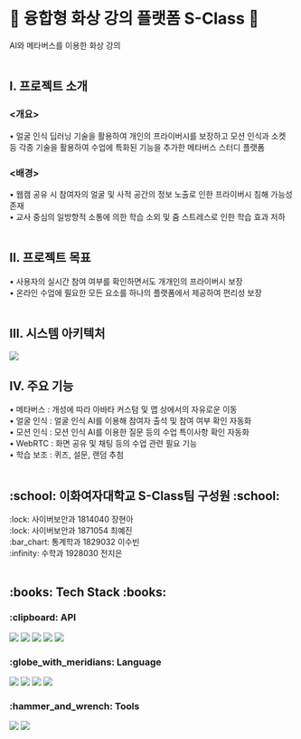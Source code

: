 # :milky_way: 융합형 화상 강의 플랫폼 S-Class :milky_way:
AI와 메타버스를 이용한 화상 강의<br>
 <br>
 

<h2>Ⅰ. 프로젝트 소개 </h2>
<h3> <개요> </h3>
 • 얼굴 인식 딥러닝 기술을 활용하여 개인의 프라이버시를 보장하고 모션 인식과 소켓 등 각종 기술을 활용하여 수업에 특화된 기능을 추가한 메타버스 스터디 플랫폼
<br>

<h3> <배경> </h3>
 • 웹캠 공유 시 참여자의 얼굴 및 사적 공간의 정보 노출로 인한 프라이버시 침해 가능성 존재<br>
 • 교사 중심의 일방향적 소통에 의한 학습 소외 및 줌 스트레스로 인한 학습 효과 저하<br>
<br>


<h2>Ⅱ. 프로젝트 목표 </h2>
 • 사용자의 실시간 참여 여부를 확인하면서도 개개인의 프라이버시 보장<br>
 • 온라인 수업에 필요한 모든 요소를 하나의 플랫폼에서 제공하여 편리성 보장<br>
<br>


<h2> Ⅲ. 시스템 아키텍처 </h2>
<img src="https://user-images.githubusercontent.com/90850532/208233293-fc72a6c6-82f9-4bb4-9b7a-3e15ce99f0cb.png">
<br>


<h2> Ⅳ. 주요 기능 </h2>
 • 메타버스 : 개성에 따라 아바타 커스텀 및 맵 상에서의 자유로운 이동<br>
 • 얼굴 인식 : 얼굴 인식 AI를 이용해 참여자 출석 및 참여 여부 확인 자동화<br>
 • 모션 인식 : 모션 인식 AI를 이용한 질문 등의 수업 특이사항 확인 자동화<br>
 • WebRTC : 화면 공유 및 채팅 등의 수업 관련 필요 기능<br>
 • 학습 보조 : 퀴즈, 설문, 랜덤 추첨<br>
 <br>


<h2> :school: 이화여자대학교 S-Class팀 구성원 :school: </h2>
:lock: 사이버보안과 1814040 장현아<br>
:lock: 사이버보안과 1871054 최예진<br>
:bar_chart: 통계학과 1829032 이수빈<br>
:infinity: 수학과 1928030 전지은<br>
<br>


<h2> :books: Tech Stack :books: </h2>
<h3> :clipboard: API </h3>
<span><img src="https://img.shields.io/badge/Flask-000000?style=flat-square&logo=Flask&logoColor=white"/>
<img src="https://img.shields.io/badge/Agora-099DFD?style=flat-square&logo=Agora&logoColor=white"/>
<img src="https://img.shields.io/badge/OpenCV-5C3EE8?style=flat-square&logo=OpenCV&logoColor=white"/>
<img src="https://img.shields.io/badge/Socket.io-010101?style=flat-square&logo=Socket.io&logoColor=white"/>
<img src="https://img.shields.io/badge/MySQL-4479A1?style=flat-square&logo=MySQL&logoColor=white"/></span>

<h3> :globe_with_meridians: Language </h3>
<span><img src="https://img.shields.io/badge/HTML5-E34F26?style=flat-square&logo=HTML5&logoColor=white"/>
<img src="https://img.shields.io/badge/CSS3-1572B6?style=flat-square&logo=CSS3&logoColor=white"/>
<img src="https://img.shields.io/badge/JavaScript-F7DF1E?style=flat-square&logo=JavaScript&logoColor=white"/>
<img src="https://img.shields.io/badge/Python-3776AB?style=flat-square&logo=Python&logoColor=white"/></span>

<h3> :hammer_and_wrench: Tools </h3>
<span><img src="https://img.shields.io/badge/Visual Studio Code-007ACC?style=flat-square&logo=Visual Studio Code&logoColor=white"/>
<img src="https://img.shields.io/badge/GitHub-181717?style=flat-square&logo=GitHub&logoColor=white"/></span>
